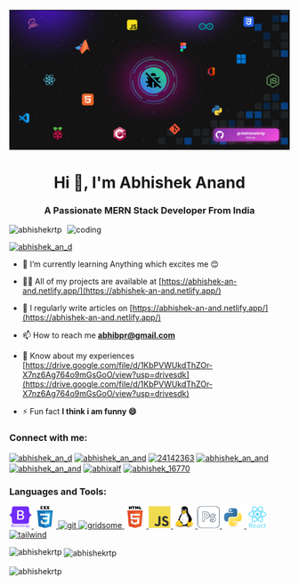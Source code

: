 ![logo](https://github.com/Abhishekrtp/Abhishekrtp/blob/main/Cover.png) 
<h1 align="center">Hi 👋, I'm Abhishek Anand</h1>
<h3 align="center">A Passionate MERN Stack Developer From India</h3>

<img align="right" alt="coding" width="400" src="https://user-images.githubusercontent.com/74038190/219923823-bf1ce878-c6b8-4faa-be07-93e6b1006521.gif">

<p align="left"> <img src="https://komarev.com/ghpvc/?username=abhishekrtp&label=Profile%20views&color=0e75b6&style=flat" alt="abhishekrtp" /> </p>

<p align="left"> <a href="https://twitter.com/abhishek_an_d" target="blank"><img src="https://img.shields.io/twitter/follow/abhishek_an_d?logo=twitter&style=for-the-badge" alt="abhishek_an_d" /></a> </p>

- 🌱 I’m currently learning Anything which excites me 😊

- 👨‍💻 All of my projects are available at [https://abhishek-an-and.netlify.app/](https://abhishek-an-and.netlify.app/)

- 📝 I regularly write articles on [https://abhishek-an-and.netlify.app/](https://abhishek-an-and.netlify.app/)

- 📫 How to reach me **abhibpr@gmail.com**

- 📄 Know about my experiences [https://drive.google.com/file/d/1KbPVWUkdThZOr-X7nz6Ag764o9mGsGoO/view?usp=drivesdk](https://drive.google.com/file/d/1KbPVWUkdThZOr-X7nz6Ag764o9mGsGoO/view?usp=drivesdk)

- ⚡ Fun fact **I think i am funny 😄**

<h3 align="left">Connect with me:</h3>
<p align="left">
<a href="https://twitter.com/abhishek_an_d" target="blank"><img align="center" src="https://raw.githubusercontent.com/rahuldkjain/github-profile-readme-generator/master/src/images/icons/Social/twitter.svg" alt="abhishek_an_d" height="30" width="40" /></a>
<a href="https://linkedin.com/in/abhishek_an_and" target="blank"><img align="center" src="https://raw.githubusercontent.com/rahuldkjain/github-profile-readme-generator/master/src/images/icons/Social/linked-in-alt.svg" alt="abhishek_an_and" height="30" width="40" /></a>
<a href="https://stackoverflow.com/users/24142363" target="blank"><img align="center" src="https://raw.githubusercontent.com/rahuldkjain/github-profile-readme-generator/master/src/images/icons/Social/stack-overflow.svg" alt="24142363" height="30" width="40" /></a>
<a href="https://instagram.com/abhishek_an_and" target="blank"><img align="center" src="https://raw.githubusercontent.com/rahuldkjain/github-profile-readme-generator/master/src/images/icons/Social/instagram.svg" alt="abhishek_an_and" height="30" width="40" /></a>
<a href="https://www.youtube.com/c/abhishek_an_and" target="blank"><img align="center" src="https://raw.githubusercontent.com/rahuldkjain/github-profile-readme-generator/master/src/images/icons/Social/youtube.svg" alt="abhishek_an_and" height="30" width="40" /></a>
<a href="https://auth.geeksforgeeks.org/user/abhixalf" target="blank"><img align="center" src="https://raw.githubusercontent.com/rahuldkjain/github-profile-readme-generator/master/src/images/icons/Social/geeks-for-geeks.svg" alt="abhixalf" height="30" width="40" /></a>
<a href="https://discord.gg/abhishek_16770" target="blank"><img align="center" src="https://raw.githubusercontent.com/rahuldkjain/github-profile-readme-generator/master/src/images/icons/Social/discord.svg" alt="abhishek_16770" height="30" width="40" /></a>
</p>

<h3 align="left">Languages and Tools:</h3>
<p align="left"> <a href="https://getbootstrap.com" target="_blank" rel="noreferrer"> <img src="https://raw.githubusercontent.com/devicons/devicon/master/icons/bootstrap/bootstrap-plain-wordmark.svg" alt="bootstrap" width="40" height="40"/> </a> <a href="https://www.w3schools.com/css/" target="_blank" rel="noreferrer"> <img src="https://raw.githubusercontent.com/devicons/devicon/master/icons/css3/css3-original-wordmark.svg" alt="css3" width="40" height="40"/> </a> <a href="https://git-scm.com/" target="_blank" rel="noreferrer"> <img src="https://www.vectorlogo.zone/logos/git-scm/git-scm-icon.svg" alt="git" width="40" height="40"/> </a> <a href="https://gridsome.org/" target="_blank" rel="noreferrer"> <img src="https://www.vectorlogo.zone/logos/gridsome/gridsome-icon.svg" alt="gridsome" width="40" height="40"/> </a> <a href="https://www.w3.org/html/" target="_blank" rel="noreferrer"> <img src="https://raw.githubusercontent.com/devicons/devicon/master/icons/html5/html5-original-wordmark.svg" alt="html5" width="40" height="40"/> </a> <a href="https://developer.mozilla.org/en-US/docs/Web/JavaScript" target="_blank" rel="noreferrer"> <img src="https://raw.githubusercontent.com/devicons/devicon/master/icons/javascript/javascript-original.svg" alt="javascript" width="40" height="40"/> </a> <a href="https://www.linux.org/" target="_blank" rel="noreferrer"> <img src="https://raw.githubusercontent.com/devicons/devicon/master/icons/linux/linux-original.svg" alt="linux" width="40" height="40"/> </a> <a href="https://www.photoshop.com/en" target="_blank" rel="noreferrer"> <img src="https://raw.githubusercontent.com/devicons/devicon/master/icons/photoshop/photoshop-line.svg" alt="photoshop" width="40" height="40"/> </a> <a href="https://www.python.org" target="_blank" rel="noreferrer"> <img src="https://raw.githubusercontent.com/devicons/devicon/master/icons/python/python-original.svg" alt="python" width="40" height="40"/> </a> <a href="https://reactjs.org/" target="_blank" rel="noreferrer"> <img src="https://raw.githubusercontent.com/devicons/devicon/master/icons/react/react-original-wordmark.svg" alt="react" width="40" height="40"/> </a> <a href="https://tailwindcss.com/" target="_blank" rel="noreferrer"> <img src="https://www.vectorlogo.zone/logos/tailwindcss/tailwindcss-icon.svg" alt="tailwind" width="40" height="40"/> </a> </p>

<p><img align="left" src="https://github-readme-stats.vercel.app/api/top-langs?username=abhishekrtp&show_icons=true&locale=en&layout=compact" alt="abhishekrtp" /></p>


<p>&nbsp;<img align="center" src="https://github-readme-stats.vercel.app/api?username=abhishekrtp&show_icons=true&locale=en" alt="abhishekrtp" /></p>

<p><img align="center" src="https://github-readme-streak-stats.herokuapp.com/?user=abhishekrtp&" alt="abhishekrtp" /></p>
